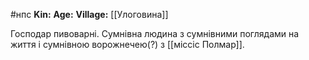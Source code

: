 #нпс
**Kin:** 
**Age:** 
**Village:** [[Улоговина]]

Господар пивоварні. Сумнівна людина з сумнівними поглядами на життя і сумнівною ворожнечею(?) з [[міссіс Полмар]].